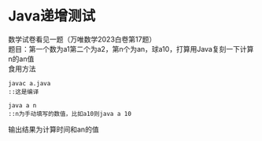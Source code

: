 # Java递增测试
数学试卷看见一题（万唯数学2023白卷第17题）    
题目：第一个数为a1第二个为a2，第n个为an，球a10，打算用Java复刻一下计算n的an值    
食用方法    
```
javac a.java
::这是编译
```
```
java a n
::n为手动填写的数值，比如a10则java a 10
```
输出结果为计算时间和an的值
